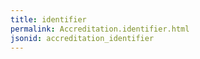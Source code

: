 ```yaml
---
title: identifier
permalink: Accreditation.identifier.html
jsonid: accreditation_identifier
---
```

